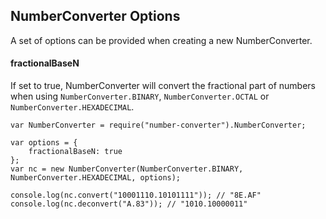 ## NumberConverter Options

A set of options can be provided when creating a new NumberConverter.

#### fractionalBaseN

If set to true, NumberConverter will convert the fractional part of numbers when using `NumberConverter.BINARY`, `NumberConverter.OCTAL` or `NumberConverter.HEXADECIMAL`.

```
var NumberConverter = require("number-converter").NumberConverter;

var options = {
	fractionalBaseN: true
};
var nc = new NumberConverter(NumberConverter.BINARY, NumberConverter.HEXADECIMAL, options);

console.log(nc.convert("10001110.10101111")); // "8E.AF"
console.log(nc.deconvert("A.83")); // "1010.10000011"
```
